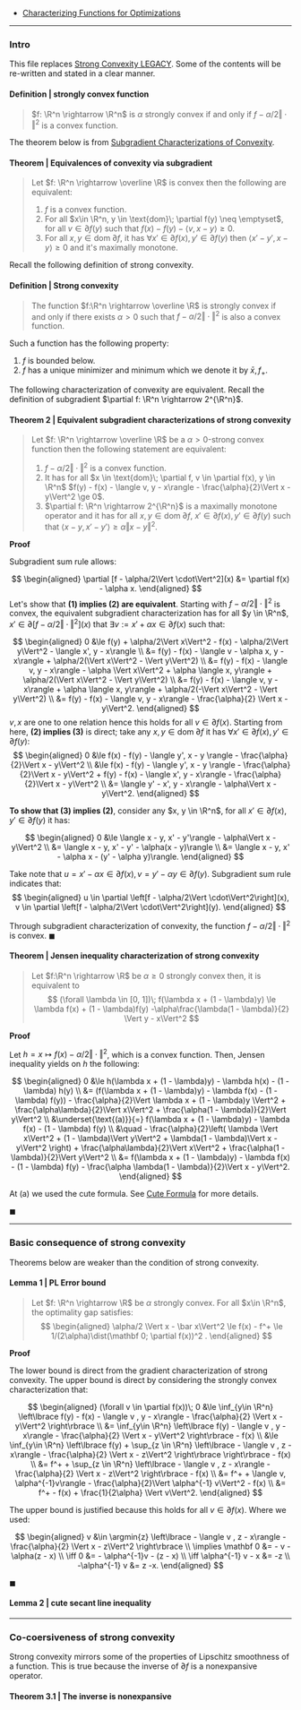 - [Characterizing Functions for Optimizations](../Background/Characterizing%20Functions%20for%20Optimizations.md)


---
### **Intro**

This file replaces [Strong Convexity LEGACY](Strong%20Convexity%20LEGACY.md). 
Some of the contents will be re-written and stated in a clear manner. 

#### **Definition | strongly convex function**
> $f: \R^n \rightarrow \R^n$ is $\alpha$ strongly convex if and only if $f - \alpha/2\Vert \cdot\Vert^2$ is a convex function. 

The theorem below is from [Subgradient Characterizations of Convexity](Subgradient%20Characterizations%20of%20Convexity.md). 

#### **Theorem | Equivalences of convexity via subgradient**
> Let $f: \R^n \rightarrow \overline \R$ is convex then the following are equivalent: 
> 1. $f$ is a convex function. 
> 2. For all $x\in \R^n, y \in \text{dom}\; \partial f(y) \neq \emptyset$, for all $v \in \partial f(y)$ such that $f(x) - f(y) - \langle v, x- y\rangle \ge 0$. 
> 3. For all $x, y \in \text{dom}\; \partial f$, it has $\forall x' \in \partial f(x), y' \in \partial f(y)$ then $\langle x' - y', x - y\rangle \ge 0$ and it's maximally monotone. 

Recall the following definition of strong convexity. 

#### **Definition | Strong convexity**
> The function $f:\R^n \rightarrow \overline \R$ is strongly convex if and only if there exists $\alpha > 0$ such that $f - \alpha/2\Vert \cdot\Vert^2$ is also a convex function. 

Such a function has the following property: 
1. $f$ is bounded below. 
2. $f$ has a unique minimizer and minimum which we denote it by $\bar x, f_+$. 

The following characterization of convexity are equivalent. 
Recall the definition of subgradient $\partial f: \R^n \rightarrow 2^{\R^n}$. 

#### **Theorem 2 | Equivalent subgradient characterizations of strong convexity**
> Let $f: \R^n \rightarrow \overline \R$ be a $\alpha > 0$-strong convex function then the following statement are equivalent: 
> 1. $f - \alpha/2\Vert \cdot\Vert^2$ is a convex function. 
> 2. It has for all $x \in \text{dom}\; \partial f, v \in \partial f(x), y \in \R^n$ $f(y) - f(x) - \langle v, y - x\rangle - \frac{\alpha}{2}\Vert x - y\Vert^2 \ge 0$. 
> 3. $\partial f: \R^n \rightarrow 2^{\R^n}$ is a maximally monotone operator and it has for all $x, y \in \text{dom}\; \partial f$, $x' \in \partial f(x), y' \in \partial f(y)$ such that $\langle x - y, x' - y'\rangle \ge \alpha\Vert x - y\Vert^2$. 

**Proof**


Subgradient sum rule allows: 

$$
\begin{aligned}
    \partial [f - \alpha/2\Vert \cdot\Vert^2](x) &= \partial f(x) - \alpha x. 
\end{aligned}
$$
Let's show that **(1) implies (2) are equivalent**. 
Starting with $f - \alpha/2\Vert \cdot\Vert^2$ is convex, the equivalent subgradient characterization has for all $y \in \R^n$, $x' \in \partial \left[f - \alpha/2\Vert \cdot\Vert^2\right](x)$ that $\exists v := x' + \alpha x \in \partial f(x)$ such that: 

$$
\begin{aligned}
    0 &\le 
    f(y) + \alpha/2\Vert x\Vert^2 - f(x) - \alpha/2\Vert y\Vert^2 - \langle x', y - x\rangle
    \\
    &= f(y) - f(x) - \langle v - \alpha x, y -x\rangle + \alpha/2(\Vert x\Vert^2 - \Vert y\Vert^2)
    \\
    &= 
    f(y) - f(x) 
    - \langle v, y - x\rangle - \alpha \Vert x\Vert^2 
    + \alpha \langle x, y\rangle
    + \alpha/2(\Vert x\Vert^2 - \Vert y\Vert^2)
    \\
    &= 
    f(y) - f(x) 
    - \langle v, y - x\rangle
    + \alpha \langle x, y\rangle
    + \alpha/2(-\Vert x\Vert^2 - \Vert y\Vert^2)
    \\
    &= f(y) - f(x) 
    - \langle v, y - x\rangle - \frac{\alpha}{2} \Vert x -y\Vert^2. 
\end{aligned}
$$
$v, x$ are one to one relation hence this holds for all $v \in \partial f(x)$. 
Starting from here, **(2) implies (3)** is direct; take any $x, y \in \text{dom}\; \partial f$ it has $\forall x' \in \partial f(x), y' \in \partial f(y)$: 
$$
\begin{aligned}
    0 &\le f(x) - f(y) - \langle y', x - y \rangle - \frac{\alpha}{2}\Vert x - y\Vert^2
    \\
    &\le f(x) - f(y) - \langle y', x - y \rangle - \frac{\alpha}{2}\Vert x - y\Vert^2
    + f(y) - f(x) - \langle x', y - x\rangle - \frac{\alpha}{2}\Vert x - y\Vert^2
    \\
    &= \langle y' - x', y - x\rangle - \alpha\Vert x - y\Vert^2. 
\end{aligned}
$$

**To show that (3) implies (2)**, consider any $x, y \in \R^n$, for all $x' \in \partial f(x), y' \in \partial f(y)$ it has: 

$$
\begin{aligned}
    0 &\le 
    \langle x - y, x' - y'\rangle - \alpha\Vert x - y\Vert^2
    \\
    &= \langle x - y, x' - y' - \alpha(x - y)\rangle
    \\
    &= \langle x - y, x' - \alpha x - (y' - \alpha y)\rangle. 
\end{aligned}
$$

Take note that $u = x' - \alpha x \in \partial f(x), v = y' - \alpha y \in \partial f(y)$. 
Subgradient sum rule indicates that: 
$$
\begin{aligned}
    u \in \partial \left[f - \alpha/2\Vert \cdot\Vert^2\right](x), 
    v \in \partial \left[f - \alpha/2\Vert \cdot\Vert^2\right](y). 
\end{aligned}
$$

Through subgradient characterization of convexity, the function $f - \alpha/2\Vert \cdot\Vert^2$ is convex. 
$\blacksquare$


#### **Theorem | Jensen inequality characterization of strong convexity**
> Let $f:\R^n \rightarrow \R$ be $\alpha \ge 0$ strongly convex then, it is equivalent to 
> $$
> (\forall \lambda \in [0, 1])\; 
> f(\lambda x + (1 - \lambda)y) \le \lambda f(x) + (1 - \lambda)f(y) -\alpha\frac{\lambda(1 - \lambda)}{2} \Vert y - x\Vert^2
> $$

**Proof**

Let $h = x\mapsto f(x) - \alpha/2 \Vert \cdot\Vert^2$, which is a convex function. 
Then, Jensen inequality yields on $h$ the following: 

$$
\begin{aligned}
    0 &\le h(\lambda x + (1 - \lambda)y) - \lambda h(x) - (1 - \lambda) h(y)
    \\
    &= (f(\lambda x + (1 - \lambda)y) - \lambda f(x) - (1 - \lambda) f(y))
    - \frac{\alpha}{2}\Vert \lambda x + (1 - \lambda)y \Vert^2 
    + \frac{\alpha\lambda}{2}\Vert x\Vert^2
    + \frac{\alpha(1 - \lambda)}{2}\Vert y\Vert^2
    \\
    &\underset{\text{(a)}}{=}
    f(\lambda x + (1 - \lambda)y) - \lambda f(x) - (1 - \lambda) f(y)
    \\ &\quad 
        -  
        \frac{\alpha}{2}\left(
            \lambda \Vert x\Vert^2 + (1 - \lambda)\Vert y\Vert^2 + \lambda(1 - \lambda)\Vert x - y\Vert^2
        \right)
        + \frac{\alpha\lambda}{2}\Vert x\Vert^2
        + \frac{\alpha(1 - \lambda)}{2}\Vert y\Vert^2
    \\
    &= 
    f(\lambda x + (1 - \lambda)y) - \lambda f(x) - (1 - \lambda) f(y)
    - \frac{\alpha \lambda(1 - \lambda)}{2}\Vert x - y\Vert^2. 
\end{aligned}
$$

At (a) we used the cute formula. 
See [Cute Formula](../Background/Equalities,%20Inequalities%20of%20Euclidean%20Space.md) for more details. 

$\blacksquare$


---
### **Basic consequence of strong convexity**

Theorems below are weaker than the condition of strong convexity. 

#### **Lemma 1 | PL Error bound**
> Let $f: \R^n \rightarrow \R$ be $\alpha$ strongly convex. 
> For all $x\in \R^n$, the optimality gap satisfies: 
> $$
> \begin{aligned}
>     \alpha/2 \Vert x - \bar x\Vert^2 \le 
>     f(x) - f^+
>     \le 1/(2\alpha)\dist(\mathbf 0; \partial f(x))^2 . 
> \end{aligned}
> $$

**Proof**

The lower bound is direct from the gradient characterization of strong convexity. 
The upper bound is direct by considering the strongly convex characterization that: 

$$
\begin{aligned}
    (\forall v \in \partial f(x))\; 
    0 
    &\le \inf_{y\in \R^n}
    \left\lbrace
        f(y) - f(x) - \langle v , y - x\rangle - \frac{\alpha}{2} 
        \Vert x - y\Vert^2
    \right\rbrace 
    \\
    &= \inf_{y\in \R^n}
    \left\lbrace
        f(y) - \langle v , y - x\rangle - \frac{\alpha}{2} 
        \Vert x - y\Vert^2
    \right\rbrace 
    - f(x)
    \\
    &\le 
    \inf_{y\in \R^n}
    \left\lbrace
        f(y) 
        +
        \sup_{z \in \R^n} 
        \left\lbrace
            - \langle v , z - x\rangle - \frac{\alpha}{2} 
            \Vert x - z\Vert^2
        \right\rbrace
    \right\rbrace 
    - f(x)
    \\
    &= 
    f^+ + 
    \sup_{z \in \R^n} 
    \left\lbrace
        - \langle v , z - x\rangle - \frac{\alpha}{2} 
        \Vert x - z\Vert^2
    \right\rbrace - f(x)
    \\
    &= 
    f^+ + \langle v, \alpha^{-1}v\rangle
    - \frac{\alpha}{2}\Vert \alpha^{-1} v\Vert^2
    - f(x)
    \\
    &= f^+ - f(x) + \frac{1}{2\alpha} \Vert v\Vert^2. 
\end{aligned}
$$

The upper bound is justified because this holds for all $v \in \partial f(x)$.
Where we used: 

$$
\begin{aligned}
    v &\in \argmin{z}
    \left\lbrace
        - \langle v , z - x\rangle - \frac{\alpha}{2} 
        \Vert x - z\Vert^2
    \right\rbrace
    \\
    \implies
    \mathbf 0 &= - v - \alpha(z - x)
    \\ \iff 
    0 &= - \alpha^{-1}v - (z - x)
    \\
    \iff 
    \alpha^{-1} v - x &= -z
    \\
    -\alpha^{-1} v  &= z -x. 
\end{aligned}
$$

$\blacksquare$


#### **Lemma 2 | cute secant line inequality**



---
### **Co-coersiveness of strong convexity**

Strong convexity mirrors some of the properties of Lipschitz smoothness of a function. 
This is true because the inverse of $\partial f$ is a nonexpansive operator. 


#### **Theorem 3.1 | The inverse is nonexpansive**


